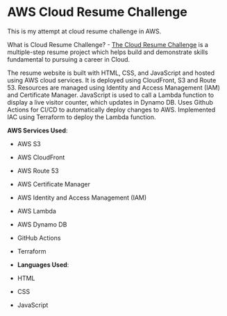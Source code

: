 # AWS Cloud Resume Challenge
This is my attempt at cloud resume challenge in AWS.

What is Cloud Resume Challenge? - [The Cloud Resume Challenge](https://cloudresumechallenge.dev/) is a multiple-step resume project which helps build and demonstrate skills fundamental to pursuing a career in Cloud. 

The resume website is built with HTML, CSS, and JavaScript and hosted using AWS cloud services. It is deployed using CloudFront, S3 and Route 53. Resources are managed using  Identity and Access Management (IAM) and Certificate Manager. JavaScript is used to call a Lambda function to display a live visitor counter, which updates in Dynamo DB. Uses Github Actions for CI/CD to automatically deploy changes to AWS. Implemented IAC using Terraform to deploy the Lambda function. 

**AWS Services Used**:

- AWS S3
- AWS CloudFront
- AWS Route 53
- AWS Certificate Manager
- AWS Identity and Access Management (IAM)
- AWS Lambda
- AWS Dynamo DB
- GitHub Actions
- Terraform

- **Languages Used**:

- HTML
- CSS
- JavaScript
